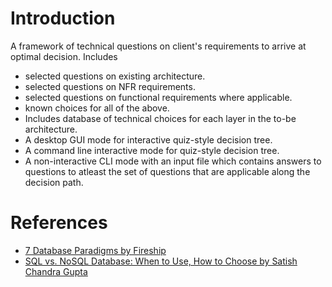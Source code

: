 # Introduction

A framework of technical questions on client's requirements to arrive at optimal decision. Includes 
- selected questions on existing architecture.
- selected questions on NFR requirements.
- selected questions on functional requirements where applicable.
- known choices for all of the above. 
- Includes database of technical choices for each layer in the to-be architecture. 
- A desktop GUI mode for interactive quiz-style decision tree.
- A command line interactive mode for quiz-style decision tree.
- A non-interactive CLI mode with an input file which contains answers to questions to atleast the set of questions that are applicable along the decision path.

# References

- [7 Database Paradigms by Fireship](https://www.youtube.com/watch?v=W2Z7fbCLSTw)
- [SQL vs. NoSQL Database: When to Use, How to Choose by Satish Chandra Gupta](https://towardsdatascience.com/datastore-choices-sql-vs-nosql-database-ebec24d56106)
